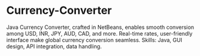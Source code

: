 # Currency-Converter
Java Currency Converter, crafted in NetBeans, enables smooth conversion among USD, INR, JPY, AUD, CAD, and more. Real-time rates, user-friendly interface make global currency conversion seamless. Skills: Java, GUI design, API integration, data handling.
